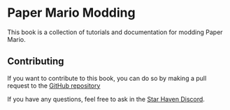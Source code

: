 # Paper Mario Modding

This book is a collection of tutorials and documentation for modding Paper Mario.

## Contributing

If you want to contribute to this book, you can do so by making a pull request to the [GitHub repository](https://github.com/star-haven/docs)

If you have any questions, feel free to ask in the [Star Haven Discord](https://discord.gg/star-haven).

